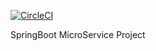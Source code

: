 [![CircleCI](https://dl.circleci.com/status-badge/img/gh/BartoszPietrowiak/brewery_microservice/tree/main.svg?style=svg)](https://dl.circleci.com/status-badge/redirect/gh/BartoszPietrowiak/brewery_microservice/tree/main)

SpringBoot MicroService Project